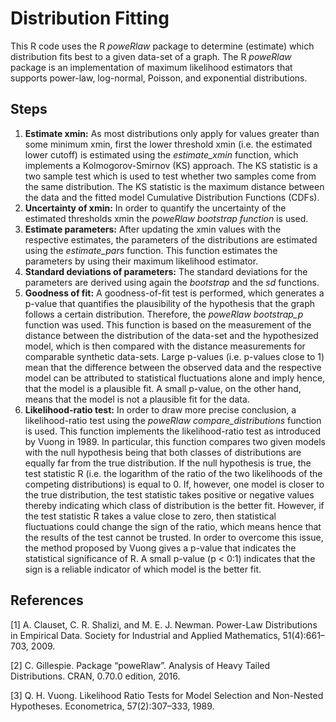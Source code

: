 # Distribution Fitting

This R code uses the R *poweRlaw* package to determine (estimate) which distribution fits best to a given data-set of a graph.
The R *poweRlaw* package is an implementation of maximum likelihood estimators that supports power-law, log-normal, Poisson, and exponential distributions.

## Steps

1. **Estimate xmin:** As most distributions only apply for values greater than some minimum xmin, first the lower threshold xmin (i.e. the estimated lower cutoff) is estimated using the *estimate_xmin* function, which implements a Kolmogorov-Smirnov (KS) approach. The KS statistic is a two sample test which is used to test whether two samples come from the same distribution. The KS statistic is the maximum distance between the data and the fitted model Cumulative Distribution Functions (CDFs).
2. **Uncertainty of xmin:** In order to quantify the uncertainty of the estimated thresholds xmin the *poweRlaw bootstrap function* is used.
3. **Estimate parameters:** After updating the xmin values with the respective estimates, the parameters of the distributions
are estimated using the *estimate_pars* function. This function estimates the parameters by using their maximum likelihood estimator.
4. **Standard deviations of parameters:** The standard deviations for the parameters are derived using again the *bootstrap* and the *sd* functions.
5. **Goodness of fit:** A goodness-of-fit test is performed, which generates a p-value that quantifies the plausibility of the hypothesis that the graph follows a certain distribution. Therefore, the *poweRlaw bootstrap_p* function was used. This function is based on the measurement of the distance between the distribution of the data-set and the hypothesized model, which is then compared with the distance measurements for comparable synthetic data-sets. Large p-values (i.e. p-values close to 1) mean that the difference between the observed data and the respective model can be attributed to statistical fluctuations alone and imply hence, that the model is a plausible fit. A small p-value, on the other hand, means that the model is not a plausible fit for the data.
6. **Likelihood-ratio test:** In order to draw more precise conclusion, a likelihood-ratio test using the *poweRlaw compare_distributions* function is used. This function implements the likelihood-ratio test as introduced by Vuong in 1989. In particular, this function compares two given models with the null hypothesis being that both classes of distributions are equally far from the true distribution. If the null hypothesis is true, the test statistic R (i.e. the logarithm of the ratio of the two likelihoods of the competing distributions) is equal to 0. If, however, one model is closer to the true distribution, the test statistic takes positive or negative values thereby indicating which class of distribution is the better fit. However, if the test statistic R takes a value close to zero, then statistical fluctuations could change the sign of the ratio, which means hence that the results of the test cannot be trusted. In order to overcome this issue, the method proposed by Vuong gives a p-value that indicates the statistical significance of R. A small p-value (p < 0:1) indicates that the sign is a reliable indicator of which model is the better fit.


## References
[1] A. Clauset, C. R. Shalizi, and M. E. J. Newman. Power-Law Distributions in Empirical Data. Society for Industrial and Applied Mathematics, 51(4):661–703, 2009.

[2] C. Gillespie. Package “poweRlaw”. Analysis of Heavy Tailed Distributions. CRAN, 0.70.0 edition, 2016.

[3] Q. H. Vuong. Likelihood Ratio Tests for Model Selection and Non-Nested Hypotheses. Econometrica, 57(2):307–333, 1989.
